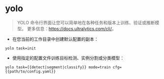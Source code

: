 # yolo

> YOLO 命令行界面让您可以简单地在各种任务和版本上训练、验证或推断模型。
> 更多信息：<https://docs.ultralytics.com/cli/>。

- 在您当前的工作目录中创建默认配置的副本：

`yolo task=init`

- 使用指定的配置文件训练目标检测、实例分割或分类模型：

`yolo task={{detect|segment|classify}} mode=train cfg={{path/to/config.yaml}}`